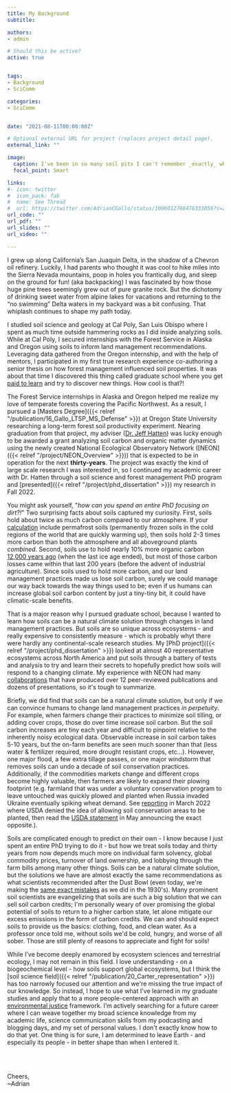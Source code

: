 ```yaml
---
title: My Background
subtitle: 

authors:
- admin

# Should this be active?
active: true


tags:
- Background
- SciComm

categories:
- SciComm


date: "2021-08-11T00:00:00Z"

# Optional external URL for project (replaces project detail page).
external_link: ""

image:
  caption: I've been in so many soil pits I can't remember _exactly_ where this was taken. My guess is somewhere along the Oregon coast range. In hindsight, I doubt this was OSHA approved. Still fun though. <Br> Picture Credit - Jeff Hatten (_I think_) 
  focal_point: Smart

links:
#- icon: twitter
#  icon_pack: fab
#  name: See Thread
#  url: https://twitter.com/AdrianCGallo/status/1006012766476333056?s=20
url_code: ""
url_pdf: ""
url_slides: ""
url_video: ""

---
```


I grew up along California’s San Juaquin Delta, in the shadow of a Chevron oil refinery. Luckily,  I had parents who thought it was cool to hike miles into the Sierra Nevada mountains, poop in holes you frantically dug, and sleep on the ground for fun! (aka backpacking) I was fascinated by how those huge pine trees seemingly grew out of pure granite rock. But the dichotomy of drinking sweet water from alpine lakes for vacations and returning to the “no swimming” Delta waters in my backyard was a bit confusing. That whiplash continues to shape my path today. 

I studied soil science and geology at Cal Poly, San Luis Obispo where I spent as much time outside hammering rocks as I did inside analyzing soils. While at Cal Poly, I secured internships with the Forest Service in Alaska and Oregon using soils to inform land management recommendations. Leveraging data gathered from the Oregon internship, and with the help of mentors, I participated in my first true research experience co-authoring a senior thesis on how forest management influenced soil properties. It was about that time I discovered this thing called graduate school where you get [paid to learn](https://twitter.com/ZJAyres/status/1552917560659775489?s=20&t=Tr-P5jzU3cNKVApC1rtnGA) and try to discover new things. How cool is that?!  

The Forest Service internships in Alaska and Oregon helped me realize my love of temperate forests covering the Pacific Northwest. As a result, I pursued a [Masters Degree]({{< relref "/publication/16_Gallo_LTSP_MS_Defense" >}}) at Oregon State University researching a long-term forest soil productivity experiment. Nearing graduation from that project, my adviser ([Dr. Jeff Hatten](https://directory.forestry.oregonstate.edu/people/hatten-jeff)) was lucky enough to be awarded a grant analyzing soil carbon and organic matter dynamics using the newly created National Ecological Observatory Network ([NEON]({{< relref "/project/NEON_Overview" >}})) that is expected to be in operation for the next **thirty-years**. The project was exactly the kind of large scale research I was interested in, so I continued my academic career with Dr. Hatten through a soil science and forest management PhD program and [presented]({{< relref "/project/phd_dissertation" >}}) my research in Fall 2022. 

You might ask yourself, "*how can you spend an entire PhD focusing on dirt?!*" Two surprising facts about soils captured my curiosity. First, soils hold about twice as much carbon compared to our atmosphere. If your [calculation](https://www.globalchange.gov/content/about-soccr-2) include permafrost soils (permanently frozen soils in the cold regions of the world that are quickly warming up), then soils hold 2-3 times more carbon than both the atmosphere and all aboveground plants *combined*. Second, soils use to hold nearly 10% more organic carbon [12,000 years ago](https://www.pnas.org/doi/10.1073/pnas.1706103114) (when the last ice age ended), but most of those carbon losses came within that last 200 years (before the advent of industrial agriculture). Since soils used to hold more carbon, and our land management practices made us lose soil carbon, surely we could manage our way back towards the way things used to be; even if us humans can increase global soil carbon content by just a tiny-tiny bit, it could have climatic-scale benefits.

That is a major reason why I pursued graduate school, because I wanted to learn how soils can be a natural climate solution through changes in land management practices. But soils are so unique across ecosystems - and really expensive to consistently measure - which is probably whyt there were hardly any continental-scale research studies. My [PhD project]({{< relref "/project/phd_dissertation" >}}) looked at almost 40 representative ecosystems across North America and put soils through a battery of tests and analysis to try and learn their secrets to hopefully predict how soils will respond to a changing climate. My experience with NEON had many [collaborations](https://adriancgallo.com/tag/neon) that have produced over 12 peer-reviewed publications and dozens of presentations, so it's tough to summarize. 

Briefly, we did find that soils can be a natural climate solution, but only if we can convince humans to change land management practices *in perpetuity*. For example, when farmers change their practices to minimize soil tilling, or adding cover crops, those do over time increase soil carbon. But the soil carbon increases are tiny each year and difficult to pinpoint relative to the inherently noisy ecological data. Observable increase in soil carbon takes 5-10 years, but the on-farm benefits are seen much sooner than that (less water & fertilizer required, more drought resistant crops, etc...). However, one major flood, a few extra tillage passes, or one major windstorm that removes soils can undo a decade of soil conservation practices. Additionally, if the commodities markets change and different crops become highly valuable, then farmers are likely to expand their plowing footprint (e.g. farmland that was under a voluntary conservation program to leave untouched was quickly plowed and planted when Russia invaded Ukraine eventually spiking wheat demand. See [reporting](https://civileats.com/2022/03/09/the-field-report-what-the-invasion-of-ukraine-means-for-the-food-supply/) in March 2022 where USDA denied the idea of allowing soil conservation areas to be planted, then read the [USDA statement](https://www.fsa.usda.gov/news-room/news-releases/2022/usda-to-allow-producers-to-request-voluntary-termination-of-conservation-reserve-program-contract) in May announcing the exact opposite.). 

Soils are complicated enough to predict on their own - I know because I just spent an entire PhD trying to do it - but how we treat soils today and thirty years from now depends much more on individual farm solvency, global commodity prices, turnover of land ownership, and lobbying through the farm bills among many other things. Soils can be a natural climate solution, but the solutions we have are almost exactly the same recommendations as what scientists recommended after the Dust Bowl (even today, we're making the [same exact mistakes](https://www.usatoday.com/story/news/nation/2023/05/01/illinois-dust-storm-causes-massive-pileup-closes-traffic-for-30-miles/70172073007/) as we did in the 1930's). Many prominent soil scientists are evangelizing that soils are such a big solution that we can sell soil carbon credits; I'm personally weary of over promising the global potential of soils to return to a higher carbon state, let alone mitigate our excess emissions in the form of carbon credits. We can and should expect soils to provide us the basics: clothing, food, and clean water. As a professor once told me, without soils we'd be cold, hungry, and worse of all sober. Those are still plenty of reasons to appreciate and fight for soils!

While I’ve become deeply enamored by ecosystem sciences and terrestrial ecology, I may not remain in this field. I love understanding - on a biogeochemical level - how soils support global ecosystems, but I think the [soil science field]({{< relref "/publication/20_Carter_representation" >}}) has too narrowly focused our attention and we're missing the true impact of our knowledge. So instead, I hope to use what I’ve learned in my graduate studies and apply that to a more people-centered approach with an [environmental justice](https://blogs.oregonstate.edu/inspiration/2022/08/24/environmental-justice-what-it-is-and-what-to-do-about-it/) framework. I’m actively searching for a future career where I can weave together my broad science knowledge from my academic life, science communication skills from my podcasting and blogging days, and my set of personal values. I don't exactly know how to do that yet. One thing is for sure, I am determined to leave Earth - and especially its people - in better shape than when I entered it. 

<br> 
<br> 

Cheers,    <br>
~Adrian

